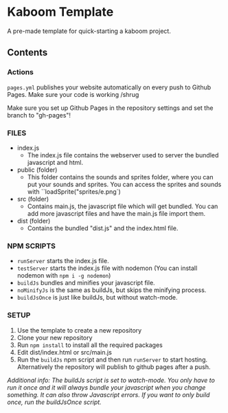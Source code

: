 # Kaboom  Template

A pre-made template for quick-starting a kaboom project.

## Contents

### Actions
`pages.yml` publishes your website automatically on every push to Github Pages. Make sure your code is working /shrug

Make sure you set up Github Pages in the repository settings and set the branch to "gh-pages"!

### FILES
- index.js
  - The index.js file contains the webserver used to server the bundled javascript and html.
- public (folder)
  - This folder contains the sounds and sprites folder, where you can put your sounds and sprites. You can access the sprites and sounds with ``loadSprite("sprites/e.png`)
- src (folder)
  - Contains main.js, the javascript file which will get bundled. You can add more javascript files and have the main.js file import them.
- dist (folder)
  - Contains the bundled "dist.js" and the index.html file.


### NPM SCRIPTS
- `runServer` starts the index.js file.
- `testServer` starts the index.js file with nodemon (You can install nodemon with `npm i -g nodemon`)
- `buildJs` bundles and minifies your javascript file.
- `noMinifyJs` is the same as buildJs, but skips the minifying process.
- `buildJsOnce` is just like buildJs, but without watch-mode.

### SETUP
1. Use the template to create a new repository
2. Clone your new repository
3. Run `npm install` to install all the required packages
4. Edit dist/index.html or src/main.js
5. Run the `buildJs` npm script and then run `runServer` to start hosting.
Alternatively the repository will publish to github pages after a push.

*Additional info: The buildJs script is set to watch-mode. You only have to run it once and it will always bundle your javascript when you change something. It can also throw Javascript errors. If you want to only build once, run the buildJsOnce script.*
